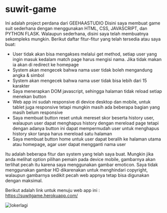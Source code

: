 # suwit-game
Ini adalah project perdana dari GEEHAASTUDIO
Disini saya membuat game suit sederhana dengan menggunakan HTML, CSS, JAVASCRIPT, dan PYTHON FLASK.
Walaupun sederhana, disini saya telah membuatnya sekompleks mungkin. Berikut daftar fitur-fitur yang telah tersedia atau saya buat:
* User tidak akan bisa mengakses melalui get method, setiap user yang ingin masuk kedalam match page harus mengisi nama. Jika tidak makan ia akan di redirect ke homepage 
* System akan mengecek bahwa nama user tidak boleh mengandung angka & simbol
* System akan mengecek bahwa nama user tidak bisa lebih dari 15 karakter
* Saya menerapkan DOM javascript, sehingga halaman tidak reload setiap menekan button
* Web app ini sudah responsive di device desktop dan mobile, untuk tablet juga responsive tetapi mungkin masih ada beberapa bagian yang masih belum responsive
* Saya membuat button reset untuk mereset skor beserta history user, walaupun user dapat menghapus history dengan mereload page tetapi dengan adanya button ini dapat mempermudah user untuk menghapus history skor tanpa harus mereload satu halaman
* Saya membuat button home untuk user dapat beralih ke halaman utama atau homepage, agar user dapat mengganti nama user


Itu adalah beberapa fitur dan system yang telah saya buat. Mungkin jika anda melihat option pilihan pemain pada device mobile, gambarnya akan terlihat pecah itu karena
saya menggunakan gambar emoticon. Saya tidak menggunakan gambar HD dikarenakan untuk menghindari copyright, walaupun gambarnya sedikit pecah web appnya tetap bisa digunakan
dengan maksimal.



Berikut adalah link untuk menuju web app ini : https://suwitgame.herokuapp.com/


![lokerlagi](https://user-images.githubusercontent.com/101494015/181904998-08f98a11-0c76-4fac-82f3-85aaff35d074.PNG)
